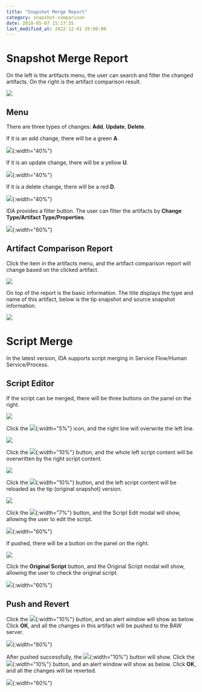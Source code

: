 ```yaml
---
title: "Snapshot Merge Report"
category: snapshot-comparison
date: 2018-05-07 15:17:55
last_modified_at: 2022-12-01 20:00:00
---
```


# Snapshot Merge Report

On the left is the artifacts menu, the user can search and filter the changed artifacts. On the right is the artifact comparison result.

![][merge-report-overview]

## Menu

There are three types of changes: **Add**, **Update**, **Delete**.

If it is an add change, there will be a green **A**.

![][merge-report-menu-add]{:width="40%"}

If it is an update change, there will be a yellow **U**.

![][merge-report-menu-update]{:width="40%"}

If it is a delete change, there will be a red **D**.

![][merge-report-menu-delete]{:width="40%"}

IDA provides a filter button. The user can filter the artifacts by **Change Type/Artifact Type/Properties**.

![][merge-report-menu-filter]{:width="60%"}

## Artifact Comparison Report

Click the item in the artifacts menu, and the artifact comparison report will change based on the clicked artifact.

![][merge-report-artifact-report]

On top of the report is the basic information. The title displays the type and name of this artifact, below is the tip snapshot and source snapshot information.

![][merge-report-artifact-report-top]

# Script Merge

In the latest version, IDA supports script merging in Service Flow/Human Service/Process.

## Script Editor

If the script can be merged, there will be three buttons on the panel on the right.

![][merge-report-script-all-buttons]

Click the ![][merge-report-script-left-arrow]{:width="5%"} icon, and the right line will overwrite the left line.

![][merge-report-script-left-arrow-click]

Click the ![][merge-report-script-overwrite]{:width="10%"} button, and the whole left script content will be overwritten by the right script content.

![][merge-report-script-overwrite-click]

Click the ![][merge-report-script-reload]{:width="10%"} button, and the left script content will be reloaded as the tip (original snapshot) version.

![][merge-report-script-reload-click]

Click the ![][merge-report-script-edit]{:width="7%"} button, and the Script Edit modal will show, allowing the user to edit the script.

![][merge-report-script-edit-click]{:width="60%"}

If pushed, there will be a button on the panel on the right.

![][merge-report-script-pushed-buttons]

Click the **Original Script** button, and the Original Script modal will show, allowing the user to check the original script.

![][merge-report-script-original-click]{:width="60%"}

## Push and Revert

Click the ![][merge-report-artifact-report-push]{:width="10%"} button, and an alert window will show as below. Click **OK**, and all the changes in this artifact will be pushed to the BAW server.

![][merge-report-artifact-report-push-alert]{:width="60%"}

After pushed successfully, the ![][merge-report-artifact-report-revert]{:width="10%"} button will show. Click the ![][merge-report-artifact-report-revert]{:width="10%"} button, and an alert window will show as below. Click **OK**, and all the changes will be reverted.

![][merge-report-artifact-report-revert-alert]{:width="60%"}

[merge-report-overview]: ../images/snapshot-comparison/merge-report-overview.png
[merge-report-menu-add]: ../images/snapshot-comparison/merge-report-menu-add.png
[merge-report-menu-update]: ../images/snapshot-comparison/merge-report-menu-update.png
[merge-report-menu-delete]: ../images/snapshot-comparison/merge-report-menu-delete.png
[merge-report-menu-filter]: ../images/snapshot-comparison/merge-report-menu-filter.png
[merge-report-artifact-report]: ../images/snapshot-comparison/merge-report-artifact-report.png
[merge-report-artifact-report-top]: ../images/snapshot-comparison/merge-report-artifact-report-top.png
[merge-report-artifact-report-push]: ../images/snapshot-comparison/merge-report-artifact-report-push.png
[merge-report-artifact-report-revert]: ../images/snapshot-comparison/merge-report-artifact-report-revert.png
[merge-report-artifact-report-push-alert]: ../images/snapshot-comparison/merge-report-artifact-report-push-alert.png
[merge-report-artifact-report-revert-alert]: ../images/snapshot-comparison/merge-report-artifact-report-revert-alert.png
[merge-report-script-all-buttons]: ../images/snapshot-comparison/merge-report-script-all-buttons.png
[merge-report-script-left-arrow]: ../images/snapshot-comparison/merge-report-script-left-arrow.png
[merge-report-script-overwrite]: ../images/snapshot-comparison/merge-report-script-overwrite.png
[merge-report-script-reload]: ../images/snapshot-comparison/merge-report-script-reload.png
[merge-report-script-edit]: ../images/snapshot-comparison/merge-report-script-edit.png
[merge-report-script-left-arrow-click]: ../images/snapshot-comparison/merge-report-script-left-arrow-click.png
[merge-report-script-overwrite-click]: ../images/snapshot-comparison/merge-report-script-overwrite-click.png
[merge-report-script-reload-click]: ../images/snapshot-comparison/merge-report-script-reload-click.png
[merge-report-script-edit-click]: ../images/snapshot-comparison/merge-report-script-edit-click.png
[merge-report-script-original-click]: ../images/snapshot-comparison/merge-report-script-original-click.png
[merge-report-script-pushed-buttons]: ../images/snapshot-comparison/merge-report-script-pushed-buttons.png